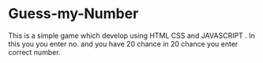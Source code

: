# Guess-my-Number
This is a simple game which develop using HTML CSS and JAVASCRIPT . In this you you enter no. and you have 20 chance in 20 chance you enter correct number.
